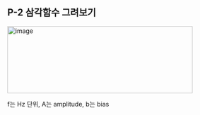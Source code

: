 ## P-2 삼각함수 그려보기
<img width="419" height="153" alt="image" src="https://github.com/user-attachments/assets/11daf6de-945d-4f73-90ae-9d411903cb46" />     

f는 Hz 단위, A는 amplitude, b는 bias
